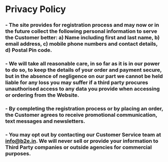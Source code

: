# Privacy Policy
### - The site provides for registration process and may now or in the future collect the following personal information to serve the Customer better: a) Name including first and last name, b) email address, c) mobile phone numbers and contact details, d) Postal Pin code. 
### - We will take all reasonable care, in so far as it is in our power to do so, to keep the details of your order and payment secure, but in the absence of negligence on our part we cannot be held liable for any loss you may suffer if a third party procures unauthorised access to any data you provide when accessing or ordering from the Website.
### - By completing the registration process or by placing an order, the Customer agrees to receive promotional communication, text messages and newsletters.
### - You may opt out by contacting our Customer Service team at info@b2e.in. We will never sell or provide your information to Third Party companies or outside agencies for commercial purposes.
